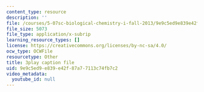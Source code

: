 ```yaml
---
content_type: resource
description: ''
file: /courses/5-07sc-biological-chemistry-i-fall-2013/9e9c5ed9e839e42f87a77113c74fb7c2_VVOazB6_D3Q.srt
file_size: 5073
file_type: application/x-subrip
learning_resource_types: []
license: https://creativecommons.org/licenses/by-nc-sa/4.0/
ocw_type: OCWFile
resourcetype: Other
title: 3play caption file
uid: 9e9c5ed9-e839-e42f-87a7-7113c74fb7c2
video_metadata:
  youtube_id: null
---
```

